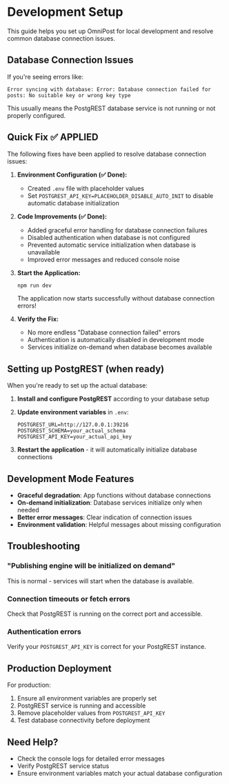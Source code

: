 # Development Setup

This guide helps you set up OmniPost for local development and resolve common database connection issues.

## Database Connection Issues

If you're seeing errors like:
```
Error syncing with database: Error: Database connection failed for posts: No suitable key or wrong key type
```

This usually means the PostgREST database service is not running or not properly configured.

## Quick Fix ✅ APPLIED

The following fixes have been applied to resolve database connection issues:

1. **Environment Configuration (✅ Done):**
   - Created `.env` file with placeholder values
   - Set `POSTGREST_API_KEY=PLACEHOLDER_DISABLE_AUTO_INIT` to disable automatic database initialization

2. **Code Improvements (✅ Done):**
   - Added graceful error handling for database connection failures
   - Disabled authentication when database is not configured
   - Prevented automatic service initialization when database is unavailable
   - Improved error messages and reduced console noise

3. **Start the Application:**
   ```bash
   npm run dev
   ```
   
   The application now starts successfully without database connection errors!

4. **Verify the Fix:**
   - No more endless "Database connection failed" errors
   - Authentication is automatically disabled in development mode
   - Services initialize on-demand when database becomes available

## Setting up PostgREST (when ready)

When you're ready to set up the actual database:

1. **Install and configure PostgREST** according to your database setup
2. **Update environment variables** in `.env`:
   ```env
   POSTGREST_URL=http://127.0.0.1:39216
   POSTGREST_SCHEMA=your_actual_schema
   POSTGREST_API_KEY=your_actual_api_key
   ```

3. **Restart the application** - it will automatically initialize database connections

## Development Mode Features

- **Graceful degradation**: App functions without database connections
- **On-demand initialization**: Database services initialize only when needed
- **Better error messages**: Clear indication of connection issues
- **Environment validation**: Helpful messages about missing configuration

## Troubleshooting

### "Publishing engine will be initialized on demand"
This is normal - services will start when the database is available.

### Connection timeouts or fetch errors  
Check that PostgREST is running on the correct port and accessible.

### Authentication errors
Verify your `POSTGREST_API_KEY` is correct for your PostgREST instance.

## Production Deployment

For production:
1. Ensure all environment variables are properly set
2. PostgREST service is running and accessible  
3. Remove placeholder values from `POSTGREST_API_KEY`
4. Test database connectivity before deployment

## Need Help?

- Check the console logs for detailed error messages
- Verify PostgREST service status
- Ensure environment variables match your actual database configuration
